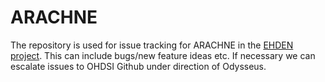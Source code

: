 # ARACHNE
The repository is used for issue tracking for ARACHNE in the [EHDEN project](www.ehden.eu).
This can include bugs/new feature ideas etc. If necessary we can escalate issues to OHDSI Github under direction of Odysseus.

